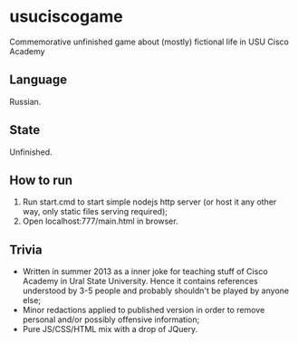 # usuciscogame
Commemorative unfinished game about (mostly) fictional life in USU Cisco Academy

## Language
Russian.

## State
Unfinished.

## How to run
1. Run start.cmd to start simple nodejs http server (or host it any other way, only static files serving required);
2. Open localhost:777/main.html in browser.

## Trivia
* Written in summer 2013 as a inner joke for teaching stuff of Cisco Academy in Ural State University. Hence it contains references understood by 3-5 people and probably shouldn't be played by anyone else;
* Minor redactions applied to published version in order to remove personal and/or possibly offensive information;
* Pure JS/CSS/HTML mix with a drop of JQuery.
